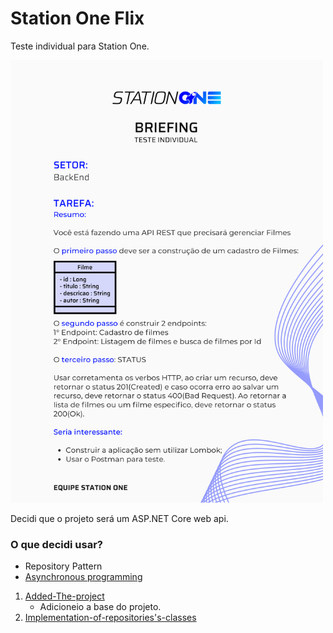 # Station One Flix
Teste individual para Station One.

<img src="https://github.com/AndyAtonement/station-one-flix/blob/master/back.png" width="500px" />

Decidi que o projeto será um ASP.NET Core web api.

### O que decidi usar?

* Repository Pattern
* [Asynchronous programming](https://docs.microsoft.com/en-us/dotnet/csharp/async)

1. [Added-The-project](https://github.com/AndyAtonement/station-one-flix/tree/Added-the-project)
      * Adicioneio a base do projeto.
2. [Implementation-of-repositories's-classes](https://github.com/AndyAtonement/station-one-flix/tree/Implementation-of-repositories's-classes)      
